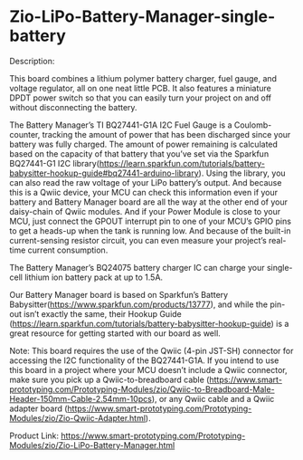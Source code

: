 # Zio-LiPo-Battery-Manager-single-battery

Description:


This board combines a lithium polymer battery charger, fuel gauge, and voltage regulator, all on one neat little PCB. It also features a miniature DPDT power switch so that you can easily turn your project on and off without disconnecting the battery.


The Battery Manager’s TI BQ27441-G1A I2C Fuel Gauge is a Coulomb-counter, tracking the amount of power that has been discharged since your battery was fully charged. The amount of power remaining is calculated based on the capacity of that battery that you’ve set via the Sparkfun BQ27441-G1 I2C library(https://learn.sparkfun.com/tutorials/battery-babysitter-hookup-guide#bq27441-arduino-library). Using the library, you can also read the raw voltage of your LiPo battery’s output. And because this is a Qwiic device, your MCU can check this information even if your battery and Battery Manager board are all the way at the other end of your daisy-chain of Qwiic modules. And if your Power Module is close to your MCU, just connect the GPOUT interrupt pin to one of your MCU’s GPIO pins to get a heads-up when the tank is running low. And because of the built-in current-sensing resistor circuit, you can even measure your project’s real-time current consumption.


The Battery Manager’s BQ24075 battery charger IC can charge your single-cell lithium ion battery pack at up to 1.5A.


Our Battery Manager board is based on Sparkfun’s Battery Babysitter(https://www.sparkfun.com/products/13777), and while the pin-out isn’t exactly the same, their Hookup Guide (https://learn.sparkfun.com/tutorials/battery-babysitter-hookup-guide) is a great resource for getting started with our board as well.


Note: This board requires the use of the Qwiic (4-pin JST-SH) connector for accessing the I2C functionality of the BQ27441-G1A. If you intend to use this board in a project where your MCU doesn’t include a Qwiic connector, make sure you pick up a Qwiic-to-breadboard cable (https://www.smart-prototyping.com/Prototyping-Modules/zio/Qwiic-to-Breadboard-Male-Header-150mm-Cable-2.54mm-10pcs), or any Qwiic cable and a Qwiic adapter board (https://www.smart-prototyping.com/Prototyping-Modules/zio/Zio-Qwiic-Adapter.html).


Product Link: https://www.smart-prototyping.com/Prototyping-Modules/zio/Zio-LiPo-Battery-Manager.html
